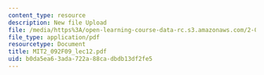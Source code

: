 ```yaml
---
content_type: resource
description: New file Upload
file: /media/https%3A/open-learning-course-data-rc.s3.amazonaws.com/2-092-finite-element-analysis-of-solids-and-fluids-i-fall-2009/b0da5ea63ada722a88cadbdb13df2fe5_MIT2_092F09_lec12.pdf
file_type: application/pdf
resourcetype: Document
title: MIT2_092F09_lec12.pdf
uid: b0da5ea6-3ada-722a-88ca-dbdb13df2fe5
---
```

